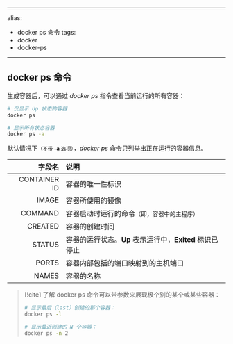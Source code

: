 
---
alias: 
- docker ps 命令
tags: 
- docker 
- docker-ps
---

## docker ps 命令

生成容器后，可以通过 _docker ps_ 指令查看当前运行的所有容器：

```bash
# 仅显示 Up 状态的容器
docker ps

# 显示所有状态容器
docker ps -a
```

默认情况下<small>（不带 **-a** 选项）</small>，_docker ps_ 命令只列举出正在运行的容器信息。


| 字段名 | 说明 |
| -: | :- |
| CONTAINER ID | 容器的唯一性标识 |
| IMAGE | 容器所使用的镜像 |
| COMMAND | 容器启动时运行的命令<small>（即，容器中的主程序）</small> |
| CREATED | 容器的创建时间 |
| STATUS | 容器的运行状态。**Up** 表示运行中，**Exited** 标识已停止 |
| PORTS | 容器内部包括的端口映射到的主机端口 |
| NAMES | 容器的名称 |

> [!cite] 了解
> docker ps 命令可以带参数来展现极个别的某个或某些容器：
> 
> ```sh
> # 显示最后（last）创建的那个容器：
> docker ps -l
> 
> # 显示最近创建的 N 个容器：
> docker ps -n 2
> ```

